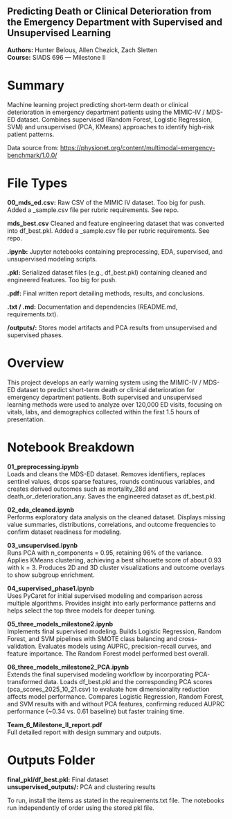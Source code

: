 ## Predicting Death or Clinical Deterioration from the Emergency Department with Supervised and Unsupervised Learning
**Authors:** Hunter Belous, Allen Chezick, Zach Sletten  
**Course:** SIADS 696 — Milestone II

# Summary

Machine learning project predicting short-term death or clinical deterioration in emergency department patients using the MIMIC-IV / MDS-ED dataset. Combines supervised (Random Forest, Logistic Regression, SVM) and unsupervised (PCA, KMeans) approaches to identify high-risk patient patterns.

Data source from: https://physionet.org/content/multimodal-emergency-benchmark/1.0.0/

# File Types

**00_mds_ed.csv:** Raw CSV of the MIMIC IV dataset. Too big for push. Added a _sample.csv file per rubric requirements. See repo.

**mds_best.csv** Cleaned and feature engineering dataset that was converted into df_best.pkl. Added a _sample.csv file per rubric requirements. See repo.

**.ipynb:** Jupyter notebooks containing preprocessing, EDA, supervised, and unsupervised modeling scripts.  

**.pkl:** Serialized dataset files (e.g., df_best.pkl) containing cleaned and engineered features. Too big for push. 

**.pdf:** Final written report detailing methods, results, and conclusions.  

**.txt / .md:** Documentation and dependencies (README.md, requirements.txt).  

**/outputs/:** Stores model artifacts and PCA results from unsupervised and supervised phases.

# Overview

This project develops an early warning system using the MIMIC-IV / MDS-ED dataset to predict short-term death or clinical deterioration for emergency department patients. Both supervised and unsupervised learning methods were used to analyze over 120,000 ED visits, focusing on vitals, labs, and demographics collected within the first 1.5 hours of presentation.

# Notebook Breakdown

**01_preprocessing.ipynb**  
Loads and cleans the MDS-ED dataset. Removes identifiers, replaces sentinel values, drops sparse features, rounds continuous variables, and creates derived outcomes such as mortality_28d and death_or_deterioration_any. Saves the engineered dataset as df_best.pkl.

**02_eda_cleaned.ipynb**  
Performs exploratory data analysis on the cleaned dataset. Displays missing value summaries, distributions, correlations, and outcome frequencies to confirm dataset readiness for modeling.

**03_unsupervised.ipynb**  
Runs PCA with n_components = 0.95, retaining 96% of the variance. Applies KMeans clustering, achieving a best silhouette score of about 0.93 with k = 3. Produces 2D and 3D cluster visualizations and outcome overlays to show subgroup enrichment.

**04_supervised_phase1.ipynb**  
Uses PyCaret for initial supervised modeling and comparison across multiple algorithms. Provides insight into early performance patterns and helps select the top three models for deeper tuning.

**05_three_models_milestone2.ipynb**  
Implements final supervised modeling. Builds Logistic Regression, Random Forest, and SVM pipelines with SMOTE class balancing and cross-validation. Evaluates models using AUPRC, precision-recall curves, and feature importance. The Random Forest model performed best overall.

**06_three_models_milestone2_PCA.ipynb**  
Extends the final supervised modeling workflow by incorporating PCA-transformed data. Loads df_best.pkl and the corresponding PCA scores (pca_scores_2025_10_21.csv) to evaluate how dimensionality reduction affects model performance. Compares Logistic Regression, Random Forest, and SVM results with and without PCA features, confirming reduced AUPRC performance (~0.34 vs. 0.61 baseline) but faster training time.

**Team_6_Milestone_II_report.pdf**  
Full detailed report with design summary and outputs.

# Outputs Folder

**final_pkl/df_best.pkl:** Final dataset  
**unsupervised_outputs/:** PCA and clustering results  

To run, install the items as stated in the requirements.txt file. The notebooks run independently of order using the stored pkl file. 